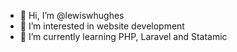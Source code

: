 - 👋 Hi, I’m @lewiswhughes
- 👀 I’m interested in website development
- 🌱 I’m currently learning PHP, Laravel and Statamic

<!---
lewiswhughes/lewiswhughes is a ✨ special ✨ repository because its `README.md` (this file) appears on your GitHub profile.
You can click the Preview link to take a look at your changes.
--->
